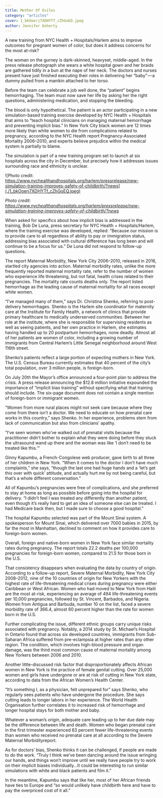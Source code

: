 ```yaml
---
title: Mother Of Exiles
category: "articles"
cover: 1_bkOoerj7XDHYTf_cZhGoEQ.jpeg
author: Jennifer Doherty
---
```


A new training from NYC Health + Hospitals/Harlem aims to improve outcomes for pregnant women of color, but does it address concerns for the most at-risk?

The woman on the gurney is dark-skinned, heavyset, middle-aged. In the press release photograph she wears a white hospital gown and her braids are gathered tidily in a bun at the nape of her neck. The doctors and nurses present have just finished executing their roles in delivering her “baby” — a dummy pulled from a manikin attached to her torso.

Before the team can celebrate a job well done, the “patient” begins hemorrhaging. The team must now save her life by asking her the right questions, administering medication, and stopping the bleeding.

The blood is only hypothetical. The patient is an actor participating in a new simulation-based training exercise developed by NYC Health + Hospitals that aims to “teach hospital clinicians on managing maternal hemorrhage and preventing implicit bias.” In New York City black women are 12 times more likely than white women to die from complications related to pregnancy, according to the NYC Health report Pregnancy-Associated Mortality 2006–2010, and experts believe prejudice within the medical system is partially to blame.

The simulation is part of a new training program set to launch at six hospitals across the city in December, but precisely how it addresses issues surrounding race and ethnicity is unclear.

![Photo credit: https://www.nychealthandhospitals.org/harlem/pressrelease/new-simulation-training-improves-safety-of-childbirth/?news](./1_bkOoerj7XDHYTf_cZhGoEQ.jpeg)

_Photo credit: https://www.nychealthandhospitals.org/harlem/pressrelease/new-simulation-training-improves-safety-of-childbirth/?news_

When asked for specifics about how implicit bias is addressed in the training, Bob De Luna, press secretary for NYC Health + Hospitals/Harlem, where the training exercise was developed, replied: “Because our mission is to provide care to all regardless of ability to pay or immigration status, addressing bias associated with cultural difference has long been and will continue to be a focus for us.” De Luna did not respond to follow-up questions.

The report Maternal Morbidity, New York City 2006–2010, released in 2016, startled city agencies into action. Maternal morbidity rates, unlike the more frequently reported maternal mortality rate, refer to the number of women who experience life threatening, but not fatal, health crises related to their pregnancies. The mortality rate counts deaths only. The report listed hemorrhage as the leading cause of maternal mortality for all races except white women.

“I’ve managed many of them,” says Dr. Christina Shenko, referring to post-delivery hemorrhages. Shenko is the Harlem site coordinator for maternity care at the Institute for Family Health, a network of clinics that provide primary healthcare to medically underserved communities. Between her role at the institute, where she is responsible for supervising residents as well as seeing patients, and her own practice in Harlem, she estimates having handled up to 20 postpartum hemorrhages, none deadly. Almost all of her patients are women of color, including a growing number of immigrants from Central Harlem’s Little Senegal neighborhood around West 116th street.

Shenko’s patients reflect a large portion of expecting mothers in New York. The U.S. Census Bureau currently estimates that 40 percent of the city’s total population, over 3 million people, is foreign-born.

On July 20th the Mayor’s office announced a four-point plan to address the crisis. A press release announcing the $12.8 million initiative expounded the importance of “implicit bias training” without specifying what that training should include. The six-page document does not contain a single mention of foreign-born or immigrant women.

“Women from more rural places might not seek care because where they come from there isn’t a doctor. We need to educate on how prenatal care works in this country,” says Shenko. In her experience, problems stem from lack of communication but also from clinicians’ apathy.

“I’ve seen women who’ve walked out of prenatal visits because the practitioner didn’t bother to explain what they were doing before they stuck the ultrasound wand up there and the woman was like ‘I don’t need to be treated like this.’”

Ginny Kapumbu, a French-Congolese web producer, gave birth to all three of her children in New York. “When it comes to the doctor I don’t have much complaints,” she says, “though the last one had huge hands and a ‘let’s get this over with quick’ attitude, and actually hurt me by not being careful, but that’s a whole different conversation.”

All of Kapumbu’s pregnancies were free of complications, and she preferred to stay at home as long as possible before going into the hospital for delivery. “I didn’t feel I was treated any differently than another patient, even though it’s really hard to get an idea of someone else can be treated. I had Medicare back then, but I made sure to choose a good hospital.”

The hospital Kapumbu selected was part of the Mount Sinai system. A spokesperson for Mount Sinai, which delivered over 7000 babies in 2015, by far the most in Manhattan, declined to comment on how it provides care to foreign-born women.

Overall, foreign and native-born women in New York face similar mortality rates during pregnancy. The report totals 22.2 deaths per 100,000 pregnancies for foreign-born women, compared to 21.5 for those born in the U.S.

That consistency disappears when evaluating the data by country of origin. According to a follow-up report, Severe Maternal Morbidity, New York City 2008–2012, nine of the 10 countries of origin for New Yorkers with the highest rate of life-threatening medical crises during pregnancy were either Caribbean or West African. Women who had moved to New York from Haiti are the most at-risk, experiencing an average of 494 life-threatening events per 10,000 pregnancies, followed by St. Vincent, Barbados, and Nigeria. Women from Antigua and Barbuda, number 10 on the list, faced a severe morbidity rate of 366.4, almost 60 percent higher than the rate for women born in the U.S.

Further complicating the issue, different ethnic groups carry unique risks associated with pregnancy. Notably, a 2014 study by St. Michael’s Hospital in Ontario found that across six developed countries, immigrants from Sub-Saharan Africa suffered from pre-eclampsia at higher rates than any other region. The condition, which involves high-blood pressure and organ damage, was the third most common cause of maternal mortality among New Yorkers between 2006 and 2010.

Another little-discussed risk factor that disproportionately affects African women in New York is the practice of female genital cutting. Over 25,000 women and girls have undergone or are at risk of cutting in New York state, according to data from the African Women’s Health Center.

“It’s something I, as a physician, felt unprepared for” says Shenko, who regularly sees patients who have undergone the procedure. She says cutting leads to longer labors in her experience. The World Health Organisation further correlates it to increased risk of hemorrhage and longer hospital stays for both mother and baby.

Whatever a woman’s origin, adequate care leading up to her due date may be the difference between life and death. Women who began prenatal care in the first trimester experienced 63 percent fewer life-threatening events than women who received no prenatal care at all according to the Severe Maternal Morbidityreport.

As for doctors’ bias, Shenko thinks it can be challenged, if people are made to do the work. “Truly I think we’ve been dancing around the issue wringing our hands, and things won’t improve until we really have people try to work on their implicit biases individually…It could be interesting to run similar simulations with white and black patients and film it.”

In the meantime, Kapumbu says that like her, most of her African friends have ties to Europe and “so would unlikely have childbirth here and have to pay the overpriced cost of it all.”
